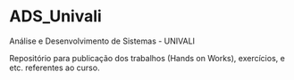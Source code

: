 # ADS_Univali
Análise e Desenvolvimento de Sistemas - UNIVALI

Repositório para publicação dos trabalhos (Hands on Works), exercícios, e etc. referentes ao curso.
